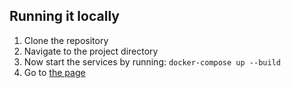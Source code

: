## Running it locally
1. Clone the repository
2. Navigate to the project directory
3. Now start the services by running: `docker-compose up --build`
4. Go to [the page](http://localhost:8080/organdonor/index.jsp)